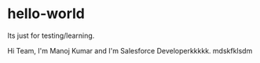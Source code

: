# hello-world
Its just for testing/learning.

Hi Team,
  I'm Manoj Kumar and I'm Salesforce Developerkkkkk.
mdskfklsdm